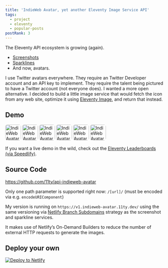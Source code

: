 ```yaml
---
title: 'IndieWeb Avatar, yet another Eleventy Image Service API'
tags:
  - project
  - eleventy
  - popular-posts
postRank: 3
---
```

The Eleventy API ecosystem is growing (again).

* [Screenshots](/web/screenshots/)
* [Sparklines](/web/sparklines/)
* And now, avatars.

I use Twitter avatars everywhere. They require an Twitter Developer account and an API key to implement. They require the talent being pictured to have a Twitter account (not everyone does). I wanted a more open alternative. I decided to build a little image service that would fetch the icon from any web site, optimize it using [Eleventy Image](https://www.11ty.dev/docs/plugins/image/), and return that instead.

## Demo

<style>
img[src^="https://v1.indieweb-avatar.11ty.dev"] {
  border-radius: 6px;
}
</style>
<img src="https://v1.indieweb-avatar.11ty.dev/https%3A%2F%2Fwww.11ty.dev%2F/" width="50" height="50" alt="IndieWeb Avatar for 11ty.dev/" loading="lazy" decoding="async"> <img src="https://v1.indieweb-avatar.11ty.dev/https%3A%2F%2Fwww.a11yproject.com%2F/" width="50" height="50" alt="IndieWeb Avatar for a11yproject.com/" loading="lazy" decoding="async"> <img src="https://v1.indieweb-avatar.11ty.dev/https%3A%2F%2Fwww.netlify.com%2F/" width="50" height="50" alt="IndieWeb Avatar for netlify.com/" loading="lazy" decoding="async"> <img src="https://v1.indieweb-avatar.11ty.dev/https%3A%2F%2Fviljamis.com%2F/" width="50" height="50" alt="IndieWeb Avatar for viljamis.com/" loading="lazy" decoding="async"> <img src="https://v1.indieweb-avatar.11ty.dev/https%3A%2F%2Fashur.cab%2Frera%2F/" width="50" height="50" alt="IndieWeb Avatar for ashur.cab/rera/" loading="lazy" decoding="async"> <img src="https://v1.indieweb-avatar.11ty.dev/https%3A%2F%2Fnicolas-hoizey.com%2F/" width="50" height="50" alt="IndieWeb Avatar for nicolas-hoizey.com/" loading="lazy" decoding="async">

If you want a live demo in the wild, check out the [Eleventy Leaderboards (via Speedlify)](https://www.11ty.dev/speedlify/).

## Source Code

<div class="primarylink"><a href="https://github.com/11ty/api-indieweb-avatar">https://github.com/11ty/api-indieweb-avatar</a></div>

Only one path parameter is supported right now: `/[url]/` (must be encoded via e.g. `encodeURIComponent`)

My version is running on `https://v1.indieweb-avatar.11ty.dev/` using the same versioning via [Netlify Branch Subdomains](https://docs.netlify.com/domains-https/custom-domains/multiple-domains/#branch-subdomains) strategy as the screenshot and sparkline services.

It makes use of Netlify’s On-Demand Builders to reduce the number of external HTTP requests to generate the images.

## Deploy your own

<a href="https://app.netlify.com/start/deploy?repository=https://github.com/11ty/api-indieweb-avatar"><img src="https://www.netlify.com/img/deploy/button.svg" alt="Deploy to Netlify"></a>
